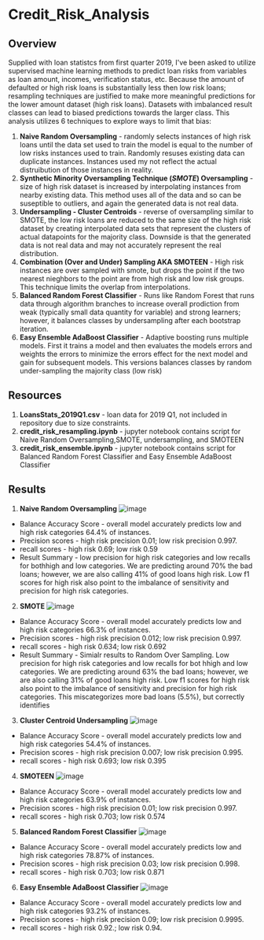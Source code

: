 # Credit_Risk_Analysis

## Overview

Supplied with loan statistcs from first quarter 2019, I've been asked to utilize supervised machine learning methods to predict loan risks from variables as loan amount, incomes, verification status, etc.  Because the amount of defaulted or high risk loans is substantially less then low risk loans; resampling techniques are justified to make more meaningful predictions for the lower amount dataset (high risk loans).  Datasets with imbalanced result classes can lead to biased predictions towards the larger class.  This analysis utilizes 6 techniques to explore ways to limit that bias:

  1. **Naive Random Oversampling** - randomly selects instances of high risk loans until the data set used to train the model is equal to the number of low risks instances used to train.  Randomly resuses existing data can duplicate instances.  Instances used my not reflect the actual distruibution of those instances in reality.
  2. **Synthetic Minority Oversampling Technique (*SMOTE*) Oversampling** - size of high risk dataset  is increased by interpolating instances from nearby existing data.  This method uses all of the data and so can be suseptible to outliers, and again the generated data is not real data.
  3. **Undersampling - Cluster Centroids** - reverse of oversampling similar to SMOTE, the low risk loans are reduced to the same size of the high risk dataset by creating interpolated data sets that represent the clusters of actual datapoints for the majority class.  Downside is that the generated data is not real data and may not accurately represent the real distribution.
  4. **Combination (Over and Under) Sampling AKA SMOTEEN** - High risk instances are over sampled with smote, but drops the point if the two nearest nieghbors to the point are from high risk and low risk groups.  This technique limits the overlap from interpolations.  
  5. **Balanced Random Forest Classifier** - Runs like Random Forest that runs data through algorithm branches to increase overall prodiction from weak (typically small data quantity for variable) and strong learners; however, it balances classes by undersampling after each bootstrap iteration.   
  6. **Easy Ensemble AdaBoost Classifier** - Adaptive boosting runs multiple  models.  First it trains a model and then evaluates the models errors and weights the errors to minimize the errors effect for the next model and gain for subsequent models.  This versions balances classes by random under-sampling the majority class (low risk)

## Resources

1. **LoansStats_2019Q1.csv** - loan data for 2019 Q1, not included in repository due to size constraints.
2. **credit_risk_resampling.ipynb** - jupyter notebook contains script for Naive Random Oversampling,SMOTE, undersampling, and SMOTEEN
3. **credit_risk_ensemble.ipynb** - jupyter notebook contains script for Balanced Random Forest Classifier and Easy Ensemble AdaBoost Classifier

## Results

1.  **Naive Random Oversampling**
![image](https://user-images.githubusercontent.com/91850824/162634743-936d48c4-58ed-4c12-8d63-fa9d3ddc5579.png)

  *  Balance Accuracy Score - overall model accurately predicts low and high risk categories 64.4% of instances.
  *  Precision scores - high risk precision 0.01; low risk precision 0.997.  
  *  recall scores - high risk 0.69; low risk 0.59
  *  Result Summary - low precision for high risk categories and low recalls for bothhigh and low categories.  We are predicting around 70% the bad loans; however, we are also calling 41% of good loans high risk.  Low f1 scores for high risk also point to the imbalance of sensitivity and precision for high risk categories.

2.  **SMOTE**
![image](https://user-images.githubusercontent.com/91850824/162634747-6b071bb0-26dc-415a-8fd2-7e75a1549995.png)

  *  Balance Accuracy Score - overall model accurately predicts low and high risk categories 66.3% of instances.
  *  Precision scores - high risk precision 0.012; low risk precision 0.997.  
  *  recall scores - high risk 0.634; low risk 0.692
  *  Result Summary - Simialr results to Random Over Sampling.  Low precision for high risk categories and low recalls for bot hhigh and low categories.  We are predicting around 63% the bad loans; however, we are also calling 31% of good loans high risk.  Low f1 scores for high risk also point to the imbalance of sensitivity and precision for high risk categories.  This miscategorizes more bad loans (5.5%), but correctly identifies 

3.  **Cluster Centroid Undersampling**
![image](https://user-images.githubusercontent.com/91850824/162634751-e8eb9d3a-bdc4-4723-815c-7a2f498ab11c.png)

  *  Balance Accuracy Score - overall model accurately predicts low and high risk categories 54.4% of instances.
  *  Precision scores - high risk precision 0.007; low risk precision 0.995.  
  *  recall scores - high risk 0.693; low risk 0.395

4.  **SMOTEEN**
![image](https://user-images.githubusercontent.com/91850824/162634753-e0364ddd-c712-4ba1-ba22-3ed784509bba.png)

  *  Balance Accuracy Score - overall model accurately predicts low and high risk categories 63.9% of instances.
  *  Precision scores - high risk precision 0.01; low risk precision 0.997.    
  *  recall scores - high risk 0.703; low risk 0.574

5.  **Balanced Random Forest Classifier**
![image](https://user-images.githubusercontent.com/91850824/162634757-0c868998-a9a4-4ede-b469-8a253f8b5436.png)

  *  Balance Accuracy Score - overall model accurately predicts low and high risk categories 78.87% of instances.
  *  Precision scores - high risk precision 0.03; low risk precision 0.998.   
  *  recall scores - high risk 0.703; low risk 0.871
6.  **Easy Ensemble AdaBoost Classifier**
![image](https://user-images.githubusercontent.com/91850824/162634759-f77548fd-cc2b-431d-8064-39e618ae1102.png)

  *  Balance Accuracy Score - overall model accurately predicts low and high risk categories 93.2% of instances.
  *  Precision scores - high risk precision 0.09; low risk precision 0.9995.  
  *  recall scores - high risk 0.92.; low risk 0.94.
  
